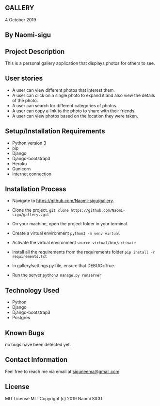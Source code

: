 ## GALLERY

4 October 2019
## By Naomi-sigu

## Project Description
This is a personal gallery application that displays photos for others to see.

## User stories
* A user can view different photos that interest them.
* A user can click on a single photo to expand it and also view the details of the photo.
* A user can search for different categories of photos.
* A user can copy a link to the photo to share with their friends.
* A user can view photos based on the location they were taken.

## Setup/Installation Requirements
* Python version 3
* pip
* Django
* Django-bootstrap3
* Heroku
* Gunicorn
* Internet connection

## Installation Process
* Navigate to https://github.com/Naomi-sigu/gallery.
* Clone the project.
```git clone https://github.com/Naomi-sigu/gallery..git```

* On your machine, open the project folder in your terminal.
* Create a virtual environment
```python3 -m venv virtual```

* Activate the virtual environment
```source virtual/bin/activate```

* Install all the requirements from the requirements folder
```pip install -r requirements.txt```

* In gallery/settings.py file, ensure that DEBUG=True.
* Run the server
`python3 manage.py runserver`

## Technology Used 
* Python 
* Django
* Django-bootstrap3
* Postgres

## Known Bugs
no bugs have been detected yet.

## Contact Information
Feel free to reach me via email at siguneema@gmail.com

## License
MIT License MIT Copyright (c) 2019 Naomi SIGU